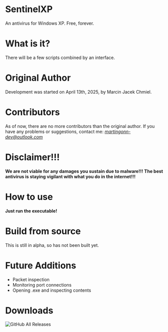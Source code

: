# SentinelXP
An antivirus for Windows XP. Free, forever.
# What is it?
There will be a few scripts combined by an interface.
# Original Author 
Development was started on April 13th, 2025, by Marcin Jacek Chmiel.
# Contributors 
As of now, there are no more contributors than the original author.
If you have any problems or suggestions, contact me: *martingonn-dev@outlook.com*
# Disclaimer!!!
**We are not viable for any damages you sustain due to malware!!!**
**The best antivirus is staying vigilant with what you do in the internet!!!**
# How to use
  **Just run the executable!**
# Build from source
This is still in alpha, so has not been built yet.

# Future Additions
* Packet inspection
* Monitoring port connections
* Opening .exe and inspecting contents

# Downloads
![GitHub All Releases](https://img.shields.io/github/downloads/Martingonn/SentinelXP/total)
